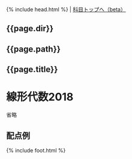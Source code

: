 {% include head.html %} | <a href="https://n-shimoda.github.io/km-trends{{page.dir}}">科目トップへ（beta）</a>

<h2>{{page.dir}}</h2>
<h2>{{page.path}}</h2>
<h2>{{page.title}}</h2>

# 線形代数2018
省略

## 配点例

{% include foot.html %}